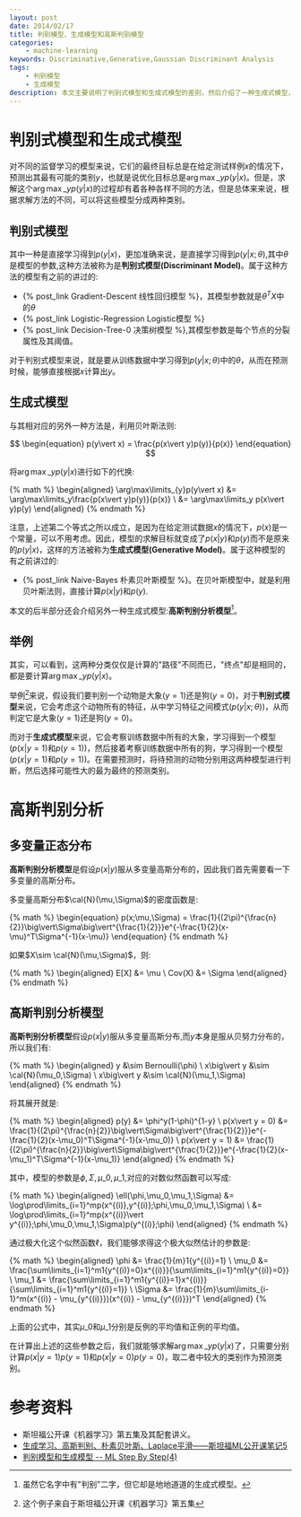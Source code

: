 ```yaml
---
layout: post
date: 2014/02/17
title: 判别模型、生成模型和高斯判别模型
categories: 
    - machine-learning
keywords: Discriminative,Generative,Gaussian Discriminant Analysis
tags: 
    - 判别模型
    - 生成模型
description: 本文主要说明了判别式模型和生成式模型的差别，然后介绍了一种生成式模型，高斯判别分析(Gaussian Discriminant Analysis)
---
```


# 判别式模型和生成式模型

对不同的监督学习的模型来说，它们的最终目标总是在给定测试样例$x$的情况下，预测出其最有可能的类别$y$，也就是说优化目标总是$\arg\max\limits\_{y}p(y\vert x)$。但是，求解这个$\arg\max\limits\_{y}p(y\vert x)$的过程却有着各种各样不同的方法，但是总体来来说，根据求解方法的不同，可以将这些模型分成两种类别。

## 判别式模型

其中一种是直接学习得到$p(y\vert x)$，更加准确来说，是直接学习得到$p(y\vert x;\theta)$,其中$\theta$是模型的参数,这种方法被称为是**判别式模型(Discriminant Model)**。属于这种方法的模型有之前的讲过的:

- {% post_link Gradient-Descent  线性回归模型 %}，其模型参数就是$\theta^T X$中的$\theta$
- {% post_link Logistic-Regression  Logistic模型 %}
- {% post_link Decision-Tree-0 决策树模型 %},其模型参数是每个节点的分裂属性及其阈值。

对于判别式模型来说，就是要从训练数据中学习得到$p(y\vert x;\theta)$中的$\theta$，从而在预测时候，能够直接根据$x$计算出$y$。

## 生成式模型

与其相对应的另外一种方法是，利用贝叶斯法则:

$$
\begin{equation}
p(y\vert x) = \frac{p(x\vert y)p(y)}{p(x)}
\end{equation}
$$

将$\arg\max\limits\_{y}p(y\vert x)$进行如下的代换:

{% math %}
\begin{aligned}
\arg\max\limits_{y}p(y\vert x) &= \arg\max\limits_y\frac{p(x\vert y)p(y)}{p(x)} \\
&= \arg\max\limits_y p(x\vert y)p(y)
\end{aligned}
{% endmath %}

注意，上述第二个等式之所以成立，是因为在给定测试数据$x$的情况下，$p(x)$是一个常量，可以不用考虑。因此，模型的求解目标就变成了$p(x\vert y)$和$p(y)$而不是原来的$p(y\vert x)$，这样的方法被称为**生成式模型(Generative Model)**。属于这种模型的有之前讲过的:

- {% post_link Naive-Bayes 朴素贝叶斯模型 %}。在贝叶斯模型中，就是利用贝叶斯法则，直接计算$p(x\vert y)$和$p(y)$.

本文的后半部分还会介绍另外一种生成式模型:**高斯判别分析模型**[^1]。


[^1]: 虽然它名字中有"判别"二字，但它却是地地道道的生成式模型。

## 举例

其实，可以看到，这两种分类仅仅是计算的"路径"不同而已，"终点"却是相同的，都是要计算$\arg\max\limits\_{y}p(y\vert x)$。

举例[^2]来说，假设我们要判别一个动物是大象($y=1$)还是狗($y=0$)，对于**判别式模型**来说，它会考虑这个动物所有的特征，从中学习特征之间模式($p(y\vert x;\theta)$)，从而判定它是大象($y=1$)还是狗($y=0$)。

而对于**生成式模型**来说，它会考察训练数据中所有的大象，学习得到一个模型($p(x\vert y=1)$和$p(y=1)$)，然后接着考察训练数据中所有的狗，学习得到一个模型($p(x\vert y=1)$和$p(y=1)$)。在需要预测时，将待预测的动物分别用这两种模型进行判断，然后选择可能性大的最为最终的预测类别。


[^2]: 这个例子来自于斯坦福公开课《机器学习》第五集

# 高斯判别分析

## 多变量正态分布

**高斯判别分析模型**是假设$p(x\vert y)$服从多变量高斯分布的，因此我们首先需要看一下多变量的高斯分布。

多变量高斯分布$\cal{N}(\mu,\Sigma)$的密度函数是:

{% math %}
\begin{equation}
p(x;\mu,\Sigma) = \frac{1}{(2\pi)^{\frac{n}{2}}\big\vert\Sigma\big\vert^{\frac{1}{2}}}e^{-\frac{1}{2}(x-\mu)^T\Sigma^{-1}(x-\mu)}
\end{equation}
{% endmath %}

如果$X\sim \cal{N}(\mu,\Sigma)$，则:


{% math %}
\begin{aligned}
E[X] &= \mu \\
Cov(X) &= \Sigma
\end{aligned}
{% endmath %}

## 高斯判别分析模型

**高斯判别分析模型**假设$p(x\vert y)$服从多变量高斯分布,而$y$本身是服从贝努力分布的，所以我们有:

{% math %}
\begin{aligned}
y &\sim Bernoulli(\phi) \\
x\big\vert y &\sim \cal{N}(\mu_0,\Sigma) \\
x\big\vert y &\sim \cal{N}(\mu_1,\Sigma)
\end{aligned}
{% endmath %}

将其展开就是:


{% math %}
\begin{aligned}
p(y) &= \phi^y(1-\phi)^{1-y} \\
p(x\vert y = 0) &= \frac{1}{(2\pi)^{\frac{n}{2}}\big\vert\Sigma\big\vert^{\frac{1}{2}}}e^{-\frac{1}{2}(x-\mu_0)^T\Sigma^{-1}(x-\mu_0)} \\
p(x\vert y = 1) &= \frac{1}{(2\pi)^{\frac{n}{2}}\big\vert\Sigma\big\vert^{\frac{1}{2}}}e^{-\frac{1}{2}(x-\mu_1)^T\Sigma^{-1}(x-\mu_1)}
\end{aligned}
{% endmath %}

其中，模型的参数是$\phi,\Sigma,\mu\_0,\mu\_1$,对应的对数似然函数可以写成:

{% math %}
\begin{aligned}
\ell(\phi,\mu_0,\mu_1,\Sigma) &= \log\prod\limits_{i=1}^mp(x^{(i)},y^{(i)};\phi,\mu_0,\mu_1,\Sigma) \\
&= \log\prod\limits_{i=1}^mp(x^{(i)}\vert y^{(i)};\phi,\mu_0,\mu_1,\Sigma)p(y^{(i)};\phi)
\end{aligned}
{% endmath %}

通过极大化这个似然函数$\ell$，我们能够求得这个极大似然估计的参数是:

{% math %}
\begin{aligned}
\phi &= \frac{1}{m}1\{y^{(i)}=1\} \\
\mu_0 &= \frac{\sum\limits_{i=1}^m1\{y^{(i)}=0\}x^{(i)}}{\sum\limits_{i=1}^m1\{y^{(i)}=0\}} \\
\mu_1 &= \frac{\sum\limits_{i=1}^m1\{y^{(i)}=1\}x^{(i)}}{\sum\limits_{i=1}^m1\{y^{(i)}=1\}} \\
\Sigma &= \frac{1}{m}\sum\limits_{i-1}^m(x^{(i)} - \mu_{y^{(i)}})(x^{(i)} - \mu_{y^{(i)}})^T
\end{aligned}
{% endmath %}

上面的公式中，其实$\mu\_0$和$\mu\_1$分别是反例的平均值和正例的平均值。

在计算出上述的这些参数之后，我们就能够求解$\arg\max\limits\_{y}p(y\vert x)$了，只需要分别计算$p(x\vert y=1)p(y=1)$和$p(x\vert y=0)p(y=0)$，取二者中较大的类别作为预测类别。

# 参考资料

- 斯坦福公开课《机器学习》第五集及其配套讲义。
- [生成学习、高斯判别、朴素贝叶斯、Laplace平滑——斯坦福ML公开课笔记5](http://blog.csdn.net/stdcoutzyx/article/details/9285001)
- [判别模型和生成模型 -- ML Step By Step(4)](http://blog.sina.com.cn/s/blog_b09d46020101dfq0.html)


